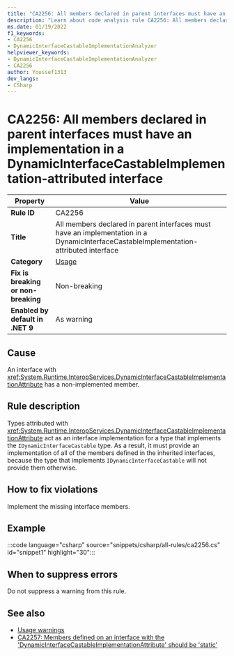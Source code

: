 ```yaml
---
title: "CA2256: All members declared in parent interfaces must have an implementation in a DynamicInterfaceCastableImplementation-attributed interface"
description: "Learn about code analysis rule CA2256: All members declared in parent interfaces must have an implementation in a DynamicInterfaceCastableImplementation-attributed interface"
ms.date: 01/19/2022
f1_keywords:
- CA2256
- DynamicInterfaceCastableImplementationAnalyzer
helpviewer_keywords:
- DynamicInterfaceCastableImplementationAnalyzer
- CA2256
author: Youssef1313
dev_langs:
- CSharp
---
```

# CA2256: All members declared in parent interfaces must have an implementation in a DynamicInterfaceCastableImplementation-attributed interface

| Property    | Value  |
|-------------|--------|
| **Rule ID** | CA2256 |
| **Title** | All members declared in parent interfaces must have an implementation in a DynamicInterfaceCastableImplementation-attributed interface |
| **Category** | [Usage](usage-warnings.md) |
| **Fix is breaking or non-breaking** | Non-breaking |
| **Enabled by default in .NET 9** | As warning |

## Cause

An interface with <xref:System.Runtime.InteropServices.DynamicInterfaceCastableImplementationAttribute> has a non-implemented member.

## Rule description

Types attributed with <xref:System.Runtime.InteropServices.DynamicInterfaceCastableImplementationAttribute> act as an interface implementation for a type that implements the `IDynamicInterfaceCastable` type. As a result, it must provide an implementation of all of the members defined in the inherited interfaces, because the type that implements `IDynamicInterfaceCastable` will not provide them otherwise.

## How to fix violations

Implement the missing interface members.

## Example

:::code language="csharp" source="snippets/csharp/all-rules/ca2256.cs" id="snippet1" highlight="30":::

## When to suppress errors

Do not suppress a warning from this rule.

## See also

- [Usage warnings](usage-warnings.md)
- [CA2257: Members defined on an interface with the 'DynamicInterfaceCastableImplementationAttribute' should be 'static'](ca2257.md)
